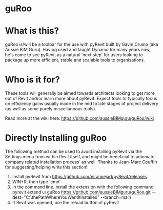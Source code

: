 # guRoo

# What is this?
guRoo is/will be a toolbar for the use with pyRevit built by Gavin Crump (aka Aussie BIM Guru). Having used and taught Dynamo for many years now, he's come to see pyRevit as a natural 'next step' for users looking to package up more efficient, stable and scalable tools to organisations.

# Who is it for?
These tools will generally be aimed towards architects looking to get more out of Revit and/or learn more about pyRevit. Expect tools to typically focus on efficiency gains usually made in the mid to late stages of project delivery (as well as some purely miscellaneous tools).

Read more at the wiki here: https://github.com/aussieBIMguru/guRoo/wiki

# Directly Installing guRoo
The following method can be used to avoid installing pyRevit via the Settings menu from within Revit itself, and might be beneficial to automate company related installation process' as well. Thanks to Jean-Marc Couffin for suggesting/helping write this section!

1. Install pyRevit from https://github.com/eirannejad/pyRevit/releases
2. WIN+R, then type 'cmd'
3. In the command line, install the extension with the following command pyrevit extend ui guRoo https://github.com/aussieBIMguru/guRoo.git --dest="C:\thePathWhereYouWantItInstalled" --branch=main
4. If Revit was opened, use the reload button of pyRevit
